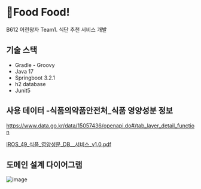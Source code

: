 # Food Food!
 B612 어린왕자 Team1. 식단 추천 서비스 개발

## 기술 스택
- Gradle - Groovy
- Java 17
- Springboot 3.2.1
- h2 database
- Junit5

## 사용 데이터 -식품의약품안전처_식품 영양성분 정보
https://www.data.go.kr/data/15057436/openapi.do#/tab_layer_detail_function

[IROS_49_식품_영양성분_DB__서비스_v1.0.pdf](https://github.com/riceCakeSsamanKo/food-customization-service/files/13799702/IROS_49_._._DB__._v1.0.pdf)

## 도메인 설계 다이어그램
![image](https://github.com/B612-FoodFood/Foodfood-server/assets/121627245/8cf0bb83-8a5a-4234-8eb7-9977106200e8)
